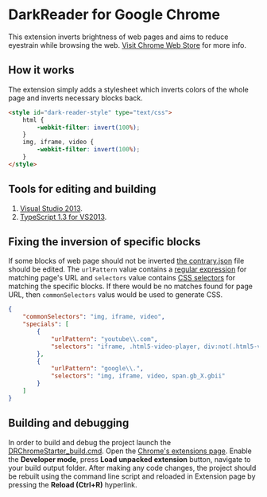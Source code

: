 DarkReader for Google Chrome
================
This extension inverts brightness of web pages and aims to reduce eyestrain while browsing the web.
[Visit Chrome Web Store](https://chrome.google.com/webstore/detail/dark-reader/eimadpbcbfnmbkopoojfekhnkhdbieeh) for more info.

## How it works
The extension simply adds a stylesheet which inverts colors of the whole page and inverts necessary blocks back.
```HTML
<style id="dark-reader-style" type="text/css">
    html {
        -webkit-filter: invert(100%);
    }
    img, iframe, video {
        -webkit-filter: invert(100%);
    }
</style>
```

## Tools for editing and building
1. [Visual Studio 2013](http://www.visualstudio.com/downloads/download-visual-studio-vs).
2. [TypeScript 1.3 for VS2013](https://visualstudiogallery.msdn.microsoft.com/955e0262-0858-40c9-ab5a-1acc680e9bfd).

## Fixing the inversion of specific blocks
If some blocks of web page should not be inverted [the contrary.json](https://github.com/alexanderby/darkreader/blob/master/src/DarkReader/generation/basic/contrary.json) file should be edited. The ```urlPattern``` value contains a [regular expression](http://regexr.com/) for matching page's URL and ```selectors``` value contains [CSS selectors](https://developer.mozilla.org/en-US/docs/Web/Guide/CSS/Getting_Started/Selectors) for matching the specific blocks. If there would be no matches found for page URL, then ```commonSelectors``` valus would be used to generate CSS.
```JSON
﻿{
    "commonSelectors": "img, iframe, video",
    "specials": [
        {
            "urlPattern": "youtube\\.com",
            "selectors": "iframe, .html5-video-player, div:not(.html5-video-player) img"
        },
        {
            "urlPattern": "google\\.",
            "selectors": "img, iframe, video, span.gb_X.gbii"
        }
    ]
}
```

## Building and debugging
In order to build and debug the project launch the [DRChromeStarter_build.cmd](https://github.com/alexanderby/darkreader/blob/master/build/DRChromeStarter_build.cmd). Open the [Chrome's extensions page](https://support.google.com/chrome/answer/187443). Enable the **Developer mode**, press **Load unpacked extension** button, navigate to your build output folder.
After making any code changes, the project should be rebuilt using the command line script and reloaded in Extension page by pressing the **Reload (Ctrl+R)** hyperlink.
